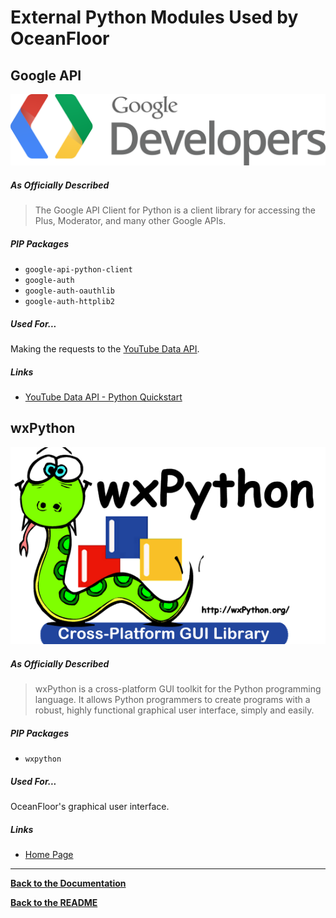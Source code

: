 # External Python Modules Used by OceanFloor

## Google API

![](./images/google_developers.png)

##### As Officially Described

> The Google API Client for Python is a client library for accessing the Plus, Moderator, and many other Google APIs.

##### PIP Packages

- `google-api-python-client`
- `google-auth`
- `google-auth-oauthlib`
- `google-auth-httplib2`

##### Used For...

Making the requests to the [YouTube Data API](./external-tools.md#youtube-data-api).

##### Links

- [YouTube Data API - Python Quickstart](https://developers.google.com/youtube/v3/quickstart/python)

## wxPython

![](./images/wxpython.png)

##### As Officially Described

> wxPython is a cross-platform GUI toolkit for the Python programming language. It allows Python programmers to create programs with a robust, highly functional graphical user interface, simply and easily.

##### PIP Packages

- `wxpython`

##### Used For...

OceanFloor's graphical user interface.

##### Links

- [Home Page](https://wxpython.org/)

---

**[Back to the Documentation](../documentation.md)**

**[Back to the README](../readme.md)**
